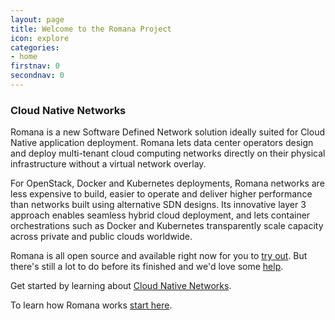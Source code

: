 ```yaml
---
layout: page
title: Welcome to the Romana Project
icon: explore
categories:
- home
firstnav: 0
secondnav: 0
---
```


### Cloud Native Networks

Romana is a new Software Defined Network solution ideally suited for Cloud Native application deployment. Romana lets data center operators design and deploy multi-tenant cloud computing networks directly on their physical infrastructure without a virtual network overlay. 

For OpenStack, Docker and Kubernetes deployments, Romana networks are less expensive to build, easier to operate and deliver higher performance than networks built using alternative SDN designs. 
Its innovative layer 3 approach enables seamless hybrid cloud deployment, and lets container orchestrations such as Docker and Kubernetes transparently scale capacity across private and public clouds worldwide.

Romana is all open source and available right now for you to [try out](/try/). But there's still a lot to do before its finished and we'd love some [help](/code/code/).

Get started by learning about [Cloud Native Networks](/cloud/cloudnative).

To learn how Romana works [start here](/how/romana/).
